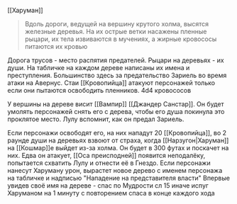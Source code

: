 [[Харуман]]
> Вдоль дороги, ведущей на вершину крутого холма, высятся железные деревья. На их острые ветки насажены пленные рыцари, их тела извиваются в мучениях, а жирные кровососы питаются их кровью

Дорога трусов - место распятия предателей. Рыцари на деревьях - их души. На табличке на каждом дереве написаны их имена и преступления. Большинство здесь за предательство Зариель во время атаки на Авернус.
Стаи [[Кровопийца]] атакуют персонажей только если они пытаются освободить пленников.
4d4 кровососов

У вершины на дереве висит [[Вампир]] [[Джандер Санстар]]. Он будет умолять персонажей снять его с дерева, чтобы его душа покинула это проклятое место.
Лулу вспомнит, как он предал Зариель.

Если персонажи освободят его, на них нападут 20 [[Кровопийца]],
во 2 раунде души на деревьях взвоют от страха, когда [[Нарзугон|Харуман]] на [[Кошмар]]е выйдет из-за холма.
Он будет в 300 футах и поскачет на них.
Едва он атакует, [[Оса преисподней]] появится неподалёку, попытается схватить Лулу и отнести её в Гнездо.
Если персонажи нанесут Харуману урон, вырастет новое дерево с именем персонажа на табличке и надписью "Нападение на представителя власти"
Впервые увидев своё имя на дереве - спас по Мудрости сл 15 иначе испуг Харуманом на 1 минуту с повторением спаса в конце каждого хода